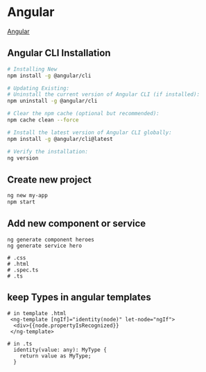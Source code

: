 # Angular 
[Angular](https://angular.dev/installation)

## Angular CLI Installation

```bash
# Installing New
npm install -g @angular/cli

# Updating Existing:
# Uninstall the current version of Angular CLI (if installed):
npm uninstall -g @angular/cli

# Clear the npm cache (optional but recommended):
npm cache clean --force

# Install the latest version of Angular CLI globally:
npm install -g @angular/cli@latest

# Verify the installation:
ng version
```

## Create new project
```bash
ng new my-app 
npm start
```


## Add new component or service
```
ng generate component heroes
ng generate service hero

# .css
# .html
# .spec.ts
# .ts
```
## keep Types in angular templates
```
# in template .html
 <ng-template [ngIf]="identity(node)" let-node="ngIf">
  <div>{{node.propertyIsRecognized}}
 </ng-template>

# in .ts
  identity(value: any): MyType {
    return value as MyType;
  }

```



